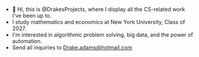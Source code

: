 - 👋 Hi, this is @DrakesProjects, where I display all the CS-related work I've been up to.
- I study mathematics and economics at New York University, Class of 2027.
- I'm interested in algorithmic problem solving, big data, and the power of automation.
- Send all inquiries to Drake.adams@hotmail.com
